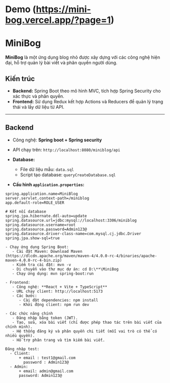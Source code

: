 # Demo (https://mini-bog.vercel.app/?page=1)
# MiniBog

**MiniBog** là một ứng dụng blog nhỏ được xây dựng với các công nghệ hiện đại, hỗ trợ quản lý bài viết và phân quyền người dùng.  

## Kiến trúc
- **Backend:** Spring Boot theo mô hình MVC, tích hợp Spring Security cho xác thực và phân quyền.  
- **Frontend:** Sử dụng Redux kết hợp Actions và Reducers để quản lý trạng thái và lấy dữ liệu từ API.  

---

## Backend
- Công nghệ: **Spring boot + Spring security**
- API chạy trên: `http://localhost:8080/miniblog/api`  
- **Database:**  
  - File dữ liệu mẫu: `data.sql`  
  - Script tạo database: `queryCreateDatabase.sql`  

- **Cấu hình `application.properties`:**
```properties
spring.application.name=MiniBlog
server.servlet.context-path=/miniblog
app.default-role=ROLE_USER

# Kết nối database
spring.jpa.hibernate.ddl-auto=update
spring.datasource.url=jdbc:mysql://localhost:3306/miniblog
spring.datasource.username=root
spring.datasource.password=Admin123@
spring.datasource.driver-class-name=com.mysql.cj.jdbc.Driver
spring.jpa.show-sql=true

- Chạy ứng dụng Spring Boot:
   - Cài đặt Maven: Download Maven (https://dlcdn.apache.org/maven/maven-4/4.0.0-rc-4/binaries/apache-maven-4.0.0-rc-4-bin.zip)
   - Kiểm tra cài đặt: mvn -v
   - Di chuyển vào thư mục dự án: cd D:\**\MiniBog
   - Chạy ứng dụng: mvn spring-boot:run

- Frontend:
   - Công nghệ: **React + Vite + TypeScript**
   - URL chạy client: http://localhost:5173
   - Các bước:
      - Cài đặt dependencies: npm install
      - Khởi động client: npm run dev

- Các chức năng chính
   - Đăng nhập bằng token (JWT).
   - Tạo, sửa, xóa bài viết (chỉ được phép thao tác trên bài viết của chính mình).
   - Hệ thống đăng ký và phân quyền chi tiết (mỗi vai trò có thể có nhiều quyền).
   - Hỗ trợ phân trang và tìm kiếm bài viết.

Đăng nhập test:
  - Client:
      + email : test1@gmail.com
        password : Admin123@
  - Admin:
      + email: admin@gmail.com
      password: Admin123@
